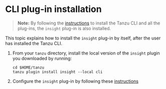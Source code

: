 # CLI plug-in installation

>**Note:** By following the [instructions](../install-tanzu-cli.md) to install the Tanzu CLI and all the plug-ins, the `insight` plug-in is also installed.

This topic explains how to install the `insight` plug-in by itself, after the user has installed the Tanzu CLI.

1. From your `tanzu` directory, install the local version of the `insight` plugin you downloaded by running:

    ```
    cd $HOME/tanzu
    tanzu plugin install insight --local cli
    ```
1. Configure the `insight` plug-in by following these [instructions](cli_configuration.md)
